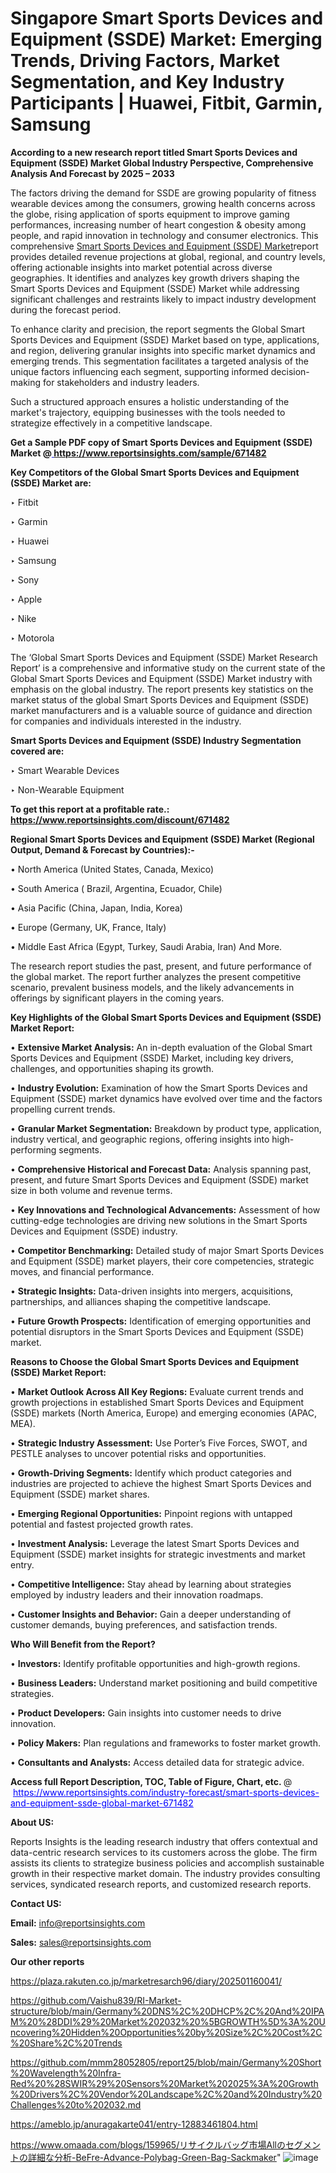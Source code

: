 # Singapore Smart Sports Devices and Equipment (SSDE) Market: Emerging Trends, Driving Factors, Market Segmentation, and Key Industry Participants | Huawei, Fitbit, Garmin, Samsung

<strong>According to a new research report titled Smart Sports Devices and Equipment (SSDE) Market Global Industry Perspective, Comprehensive Analysis And Forecast by 2025 – 2033</strong>

The factors driving the demand for SSDE are growing popularity of fitness wearable devices among the consumers, growing health concerns across the globe, rising application of sports equipment to improve gaming performances, increasing number of heart congestion & obesity among people, and rapid innovation in technology and consumer electronics. This comprehensive <a href=https://www.reportsinsights.com/sample/671482>Smart Sports Devices and Equipment (SSDE) Market</a>report provides detailed revenue projections at global, regional, and country levels, offering actionable insights into market potential across diverse geographies. It identifies and analyzes key growth drivers shaping the Smart Sports Devices and Equipment (SSDE) Market while addressing significant challenges and restraints likely to impact industry development during the forecast period.

To enhance clarity and precision, the report segments the Global Smart Sports Devices and Equipment (SSDE) Market based on type, applications, and region, delivering granular insights into specific market dynamics and emerging trends. This segmentation facilitates a targeted analysis of the unique factors influencing each segment, supporting informed decision-making for stakeholders and industry leaders.

Such a structured approach ensures a holistic understanding of the market's trajectory, equipping businesses with the tools needed to strategize effectively in a competitive landscape.

<strong>Get a Sample PDF copy of Smart Sports Devices and Equipment (SSDE) Market </strong><strong>@<a href=https://www.reportsinsights.com/sample/671482 style=color:#0000ff;> https://www.reportsinsights.com/sample/671482</a></strong></font>

<strong>Key Competitors of the Global Smart Sports Devices and Equipment (SSDE) Market are:</strong>

‣ Fitbit

‣ Garmin

‣ Huawei

‣ Samsung

‣ Sony

‣ Apple

‣ Nike

‣ Motorola

The ‘Global Smart Sports Devices and Equipment (SSDE) Market Research Report’ is a comprehensive and informative study on the current state of the Global Smart Sports Devices and Equipment (SSDE) Market industry with emphasis on the global industry. The report presents key statistics on the market status of the global Smart Sports Devices and Equipment (SSDE) market manufacturers and is a valuable source of guidance and direction for companies and individuals interested in the industry.

<strong>Smart Sports Devices and Equipment (SSDE) Industry Segmentation covered are:</strong>

‣ Smart Wearable Devices

‣ Non-Wearable Equipment

<strong>To get this report at a profitable rate.: <a href=https://www.reportsinsights.com/discount/671482 style=color:#0000ff;>https://www.reportsinsights.com/discount/671482</a></strong></font>

<strong>Regional Smart Sports Devices and Equipment (SSDE) Market (Regional Output, Demand &amp; Forecast by Countries):-</strong>

• North America (United States, Canada, Mexico)

• South America ( Brazil, Argentina, Ecuador, Chile)

• Asia Pacific (China, Japan, India, Korea)

• Europe (Germany, UK, France, Italy)

• Middle East Africa (Egypt, Turkey, Saudi Arabia, Iran) And More.

The research report studies the past, present, and future performance of the global market. The report further analyzes the present competitive scenario, prevalent business models, and the likely advancements in offerings by significant players in the coming years.

<strong>Key Highlights of the Global Smart Sports Devices and Equipment (SSDE) Market Report:</strong>

• <strong>Extensive Market Analysis:</strong> An in-depth evaluation of the Global Smart Sports Devices and Equipment (SSDE) Market, including key drivers, challenges, and opportunities shaping its growth.

• <strong>Industry Evolution:</strong> Examination of how the Smart Sports Devices and Equipment (SSDE) market dynamics have evolved over time and the factors propelling current trends.

• <strong>Granular Market Segmentation:</strong> Breakdown by product type, application, industry vertical, and geographic regions, offering insights into high-performing segments.

• <strong>Comprehensive Historical and Forecast Data:</strong> Analysis spanning past, present, and future Smart Sports Devices and Equipment (SSDE) market size in both volume and revenue terms.

• <strong>Key Innovations and Technological Advancements:</strong> Assessment of how cutting-edge technologies are driving new solutions in the Smart Sports Devices and Equipment (SSDE) industry.

• <strong>Competitor Benchmarking:</strong> Detailed study of major Smart Sports Devices and Equipment (SSDE) market players, their core competencies, strategic moves, and financial performance.

• <strong>Strategic Insights:</strong> Data-driven insights into mergers, acquisitions, partnerships, and alliances shaping the competitive landscape.

• <strong>Future Growth Prospects:</strong> Identification of emerging opportunities and potential disruptors in the Smart Sports Devices and Equipment (SSDE) market.

<strong>Reasons to Choose the Global Smart Sports Devices and Equipment (SSDE) Market Report:</strong>

• <strong>Market Outlook Across All Key Regions:</strong> Evaluate current trends and growth projections in established Smart Sports Devices and Equipment (SSDE) markets (North America, Europe) and emerging economies (APAC, MEA).

• <strong>Strategic Industry Assessment:</strong> Use Porter’s Five Forces, SWOT, and PESTLE analyses to uncover potential risks and opportunities.

• <strong>Growth-Driving Segments:</strong> Identify which product categories and industries are projected to achieve the highest Smart Sports Devices and Equipment (SSDE) market shares.

• <strong>Emerging Regional Opportunities:</strong> Pinpoint regions with untapped potential and fastest projected growth rates.

• <strong>Investment Analysis:</strong> Leverage the latest Smart Sports Devices and Equipment (SSDE) market insights for strategic investments and market entry.

• <strong>Competitive Intelligence:</strong> Stay ahead by learning about strategies employed by industry leaders and their innovation roadmaps.

• <strong>Customer Insights and Behavior:</strong> Gain a deeper understanding of customer demands, buying preferences, and satisfaction trends.

<strong>Who Will Benefit from the Report?</strong>

• <strong>Investors:</strong> Identify profitable opportunities and high-growth regions.

• <strong>Business Leaders:</strong> Understand market positioning and build competitive strategies.

• <strong>Product Developers:</strong> Gain insights into customer needs to drive innovation.

• <strong>Policy Makers:</strong> Plan regulations and frameworks to foster market growth.

• <strong>Consultants and Analysts:</strong> Access detailed data for strategic advice.
</ul>
<strong>Access full Report Description, TOC, Table of Figure, Chart, etc. </strong>@  <a href=https://www.reportsinsights.com/industry-forecast/smart-sports-devices-and-equipment-ssde-global-market-671482 style=color:#0000ff;>https://www.reportsinsights.com/industry-forecast/smart-sports-devices-and-equipment-ssde-global-market-671482</a></font>

<strong><strong>About US</strong>:</strong>

Reports Insights is the leading research industry that offers contextual and data-centric research services to its customers across the globe. The firm assists its clients to strategize business policies and accomplish sustainable growth in their respective market domain. The industry provides consulting services, syndicated research reports, and customized research reports.

<strong>Contact US:</strong>

<p class=""""><b>Email:</b> <a href=mailto:info@reportsinsights.com>info@reportsinsights.com</a></p>
<p class=""""><b>Sales:</b> <a href=mailto:sales@reportsinsights.com>sales@reportsinsights.com</a></p>

<strong>Our other reports</strong>

<a href=https://plaza.rakuten.co.jp/marketresarch96/diary/202501160041/>https://plaza.rakuten.co.jp/marketresarch96/diary/202501160041/</a>

<a href=https://github.com/Vaishu839/RI-Market-structure/blob/main/Germany%20DNS%2C%20DHCP%2C%20And%20IPAM%20%28DDI%29%20Market%202032%20%5BGROWTH%5D%3A%20Uncovering%20Hidden%20Opportunities%20by%20Size%2C%20Cost%2C%20Share%2C%20Trends>https://github.com/Vaishu839/RI-Market-structure/blob/main/Germany%20DNS%2C%20DHCP%2C%20And%20IPAM%20%28DDI%29%20Market%202032%20%5BGROWTH%5D%3A%20Uncovering%20Hidden%20Opportunities%20by%20Size%2C%20Cost%2C%20Share%2C%20Trends</a>

<a href=https://github.com/mmm28052805/report25/blob/main/Germany%20Short%20Wavelength%20Infra-Red%20%28SWIR%29%20Sensors%20Market%202025%3A%20Growth%20Drivers%2C%20Vendor%20Landscape%2C%20and%20Industry%20Challenges%20to%202032.md>https://github.com/mmm28052805/report25/blob/main/Germany%20Short%20Wavelength%20Infra-Red%20%28SWIR%29%20Sensors%20Market%202025%3A%20Growth%20Drivers%2C%20Vendor%20Landscape%2C%20and%20Industry%20Challenges%20to%202032.md</a>

<a href=https://ameblo.jp/anuragakarte041/entry-12883461804.html>https://ameblo.jp/anuragakarte041/entry-12883461804.html</a>

<a href=https://www.omaada.com/blogs/159965/リサイクルバッグ市場Allのセグメントの詳細な分析-BeFre-Advance-Polybag-Green-Bag-Sackmaker>https://www.omaada.com/blogs/159965/リサイクルバッグ市場Allのセグメントの詳細な分析-BeFre-Advance-Polybag-Green-Bag-Sackmaker</a>"
![image](https://github.com/user-attachments/assets/79d9fbe0-c43e-4d84-a512-ae90ac562993)
